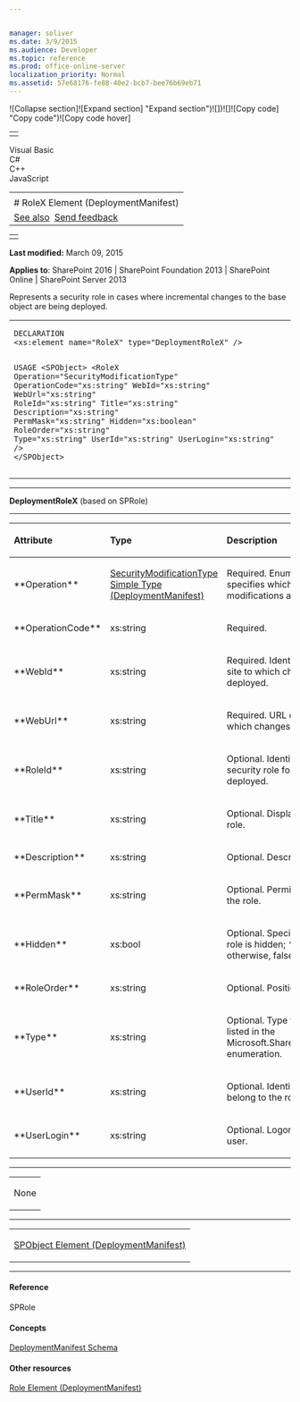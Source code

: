 ```yaml
---


manager: soliver
ms.date: 3/9/2015
ms.audience: Developer
ms.topic: reference
ms.prod: office-online-server
localization_priority: Normal
ms.assetid: 57e68176-fe88-40e2-bcb7-bee76b69eb71
---
```


![Collapse
section]![Expand
section] "Expand section")![]()![])![]![]()![Copy
code] "Copy code")![Copy code
hover]
<table>
<tbody>
<tr class="odd">
<td align="left"></td>
</tr>
</tbody>
</table>

Visual Basic  
C\#  
C++  
JavaScript  

<table>
<tbody>
<tr class="odd">
<td align="left"><span id="runningHeaderText"></span></td>
</tr>
<tr class="even">
<td align="left"># RoleX Element (DeploymentManifest)</td>
</tr>
<tr class="odd">
<td align="left"><a href="#seeAlsoToggle">See also</a>  <span id="headfeedbackarea" class="feedbackhead"><a href="javascript:SubmitFeedback(&#39;docthis@Microsoft.com&#39;,&#39;&#39;,&#39;&#39;,&#39;&#39;,&#39;1.0.18082.1225&#39;,&#39;%0\dThank%20you%20for%20your%20feedback.%20The%20developer%20writing%20teams%20use%20your%20feedback%20to%20improve%20documentation.%20While%20we%20are%20reviewing%20your%20feedback,%20we%20may%20send%20you%20e-mail%20to%20ask%20for%20clarification%20or%20feedback%20on%20a%20solution.%20We%20do%20not%20use%20your%20e-mail%20address%20for%20any%20other%20purpose%20and%20we%20delete%20it%20after%20we%20finish%20our%20review.%0\AFor%20further%20information%20about%20the%20privacy%20policies%20of%20Microsoft,%20please%20see%20http://privacy.microsoft.com/en-us/default.aspx.%0\A%0\d&#39;,&#39;Customer%20feedback&#39;);">Send feedback</a></span></td>
</tr>
</tbody>
</table>

<table>
<colgroup>
<col width="100%" />
</colgroup>
<tbody>
<tr class="odd">
<td align="left"></td>
</tr>
</tbody>
</table>

**Last modified:** March 09, 2015

**Applies to**: SharePoint 2016 | SharePoint Foundation 2013 |
SharePoint Online | SharePoint Server 2013

Represents a security role in cases where incremental changes to the
base object are being deployed.

<span codelanguage="other"></span>
<table>
<colgroup>
<col width="100%" />
</colgroup>
<tbody>
<tr class="odd">
<td align="left"><pre><code>DECLARATION
&lt;xs:element name=&quot;RoleX&quot; type=&quot;DeploymentRoleX&quot; /&gt;

USAGE
&lt;SPObject&gt;
        &lt;RoleX
                Operation=&quot;SecurityModificationType&quot;
                OperationCode=&quot;xs:string&quot;
                WebId=&quot;xs:string&quot;
                WebUrl=&quot;xs:string&quot;
                RoleId=&quot;xs:string&quot;
                Title=&quot;xs:string&quot;
                Description=&quot;xs:string&quot;
                PermMask=&quot;xs:string&quot;
                Hidden=&quot;xs:boolean&quot;
                RoleOrder=&quot;xs:string&quot;
                Type=&quot;xs:string&quot;
                UserId=&quot;xs:string&quot;
                UserLogin=&quot;xs:string&quot;
        /&gt;
&lt;/SPObject&gt;</code></pre></td>
</tr>
</tbody>
</table>


-----------------------------------------------------------------------------------------------------------------------------------------------------------------------------------------

**DeploymentRoleX** (based on <span sdata="cer"
target="T:Microsoft.SharePoint.SPRole"><span
class="nolink">SPRole</span></span>)


-----------------------------------------------------------------------------------------------------------------------------------------------------------------------------------------------

<table>
<colgroup>
<col width="33%" />
<col width="33%" />
<col width="33%" />
</colgroup>
<thead>
<tr class="header">
<th align="left"><p>Attribute</p></th>
<th align="left"><p>Type</p></th>
<th align="left"><p>Description</p></th>
</tr>
</thead>
<tbody>
<tr class="odd">
<td align="left"><p>**Operation**</p></td>
<td align="left"><p><span sdata="link"><a href="securitymodificationtype-simple-type-deploymentmanifest.md">SecurityModificationType Simple Type (DeploymentManifest)</a></span></p></td>
<td align="left"><p>Required. Enumeration type that specifies which security role modifications are allowed.</p></td>
</tr>
<tr class="even">
<td align="left"><p>**OperationCode**</p></td>
<td align="left"><p>xs:string</p></td>
<td align="left"><p>Required.</p></td>
</tr>
<tr class="odd">
<td align="left"><p>**WebId**</p></td>
<td align="left"><p>xs:string</p></td>
<td align="left"><p>Required. Identifier of the Web site to which changes are deployed.</p></td>
</tr>
<tr class="even">
<td align="left"><p>**WebUrl**</p></td>
<td align="left"><p>xs:string</p></td>
<td align="left"><p>Required. URL of the Web site to which changes are deployed.</p></td>
</tr>
<tr class="odd">
<td align="left"><p>**RoleId**</p></td>
<td align="left"><p>xs:string</p></td>
<td align="left"><p>Optional. Identifier of the security role for objects that are deployed.</p></td>
</tr>
<tr class="even">
<td align="left"><p>**Title**</p></td>
<td align="left"><p>xs:string</p></td>
<td align="left"><p>Optional. Display name of the role.</p></td>
</tr>
<tr class="odd">
<td align="left"><p>**Description**</p></td>
<td align="left"><p>xs:string</p></td>
<td align="left"><p>Optional. Description of the role.</p></td>
</tr>
<tr class="even">
<td align="left"><p>**PermMask**</p></td>
<td align="left"><p>xs:string</p></td>
<td align="left"><p>Optional. Permission mask for the role.</p></td>
</tr>
<tr class="odd">
<td align="left"><p>**Hidden**</p></td>
<td align="left"><p>xs:bool</p></td>
<td align="left"><p>Optional. Specifies whether the role is hidden; **true</span> if hidden, otherwise, <span class="keyword">false**.</p></td>
</tr>
<tr class="even">
<td align="left"><p>**RoleOrder**</p></td>
<td align="left"><p>xs:string</p></td>
<td align="left"><p>Optional. Position of the role in</p></td>
</tr>
<tr class="odd">
<td align="left"><p>**Type**</p></td>
<td align="left"><p>xs:string</p></td>
<td align="left"><p>Optional. Type for the role as listed in the <span sdata="cer" target="T:Microsoft.SharePoint.SPRoleType"><span class="nolink">Microsoft.SharePoint.SPRoleType</span></span> enumeration.</p></td>
</tr>
<tr class="even">
<td align="left"><p>**UserId**</p></td>
<td align="left"><p>xs:string</p></td>
<td align="left"><p>Optional. Identifier of users that belong to the role.</p></td>
</tr>
<tr class="odd">
<td align="left"><p>**UserLogin**</p></td>
<td align="left"><p>xs:string</p></td>
<td align="left"><p>Optional. Logon credential for user.</p></td>
</tr>
</tbody>
</table>


---------------------------------------------------------------------------------------------------------------------------------------------------------------------------------------------------

<table>
<colgroup>
<col width="100%" />
</colgroup>
<tbody>
<tr class="odd">
<td align="left"><p>None</p></td>
</tr>
</tbody>
</table>


----------------------------------------------------------------------------------------------------------------------------------------------------------------------------------------------------

<table>
<colgroup>
<col width="100%" />
</colgroup>
<tbody>
<tr class="odd">
<td align="left"><p><span sdata="link"><a href="spobject-element-deploymentmanifest.md">SPObject Element (DeploymentManifest)</a></span></p></td>
</tr>
</tbody>
</table>


-------------------------------------------------------------------------------------------------------------------------------------------------------------------------------------------

#### Reference

<span sdata="cer" target="T:Microsoft.SharePoint.SPRole"><span
class="nolink">SPRole</span></span>

#### Concepts

[DeploymentManifest
Schema](deploymentmanifest-schema.md)</span>

#### Other resources

[Role Element
(DeploymentManifest)](role-element-deploymentmanifest.md)</span>








